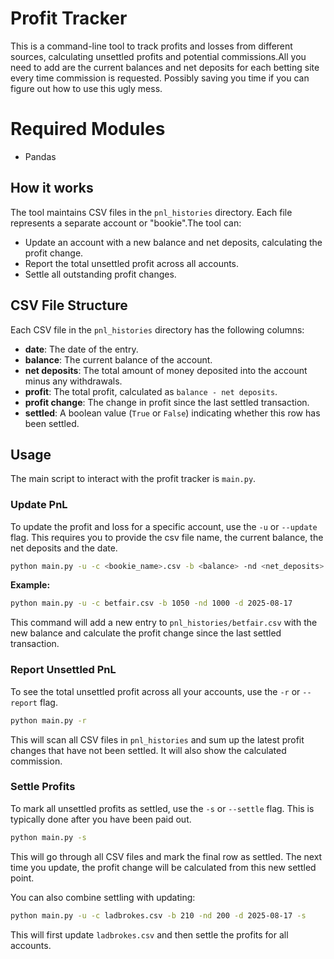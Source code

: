# Profit Tracker

This is a command-line tool to track profits and losses from different sources, calculating unsettled profits and potential commissions.All you need to add are the current balances and net deposits for each betting site every time commission is requested. Possibly saving you time if you can figure out how to use this ugly mess.

# Required Modules
- Pandas


## How it works

The tool maintains CSV files in the `pnl_histories` directory. Each file represents a separate account or "bookie".The tool can:
- Update an account with a new balance and net deposits, calculating the profit change.
- Report the total unsettled profit across all accounts.
- Settle all outstanding profit changes.

## CSV File Structure

Each CSV file in the `pnl_histories` directory has the following columns:

- **date**: The date of the entry.
- **balance**: The current balance of the account.
- **net deposits**: The total amount of money deposited into the account minus any withdrawals.
- **profit**: The total profit, calculated as `balance - net deposits`.
- **profit change**: The change in profit since the last settled transaction.
- **settled**: A boolean value (`True` or `False`) indicating whether this row has been settled.

## Usage

The main script to interact with the profit tracker is `main.py`.

### Update PnL

To update the profit and loss for a specific account, use the `-u` or `--update` flag. This requires you to provide the csv file name, the current balance, the net deposits and the date.

```bash
python main.py -u -c <bookie_name>.csv -b <balance> -nd <net_deposits> -d <date>
```

**Example:**
```bash
python main.py -u -c betfair.csv -b 1050 -nd 1000 -d 2025-08-17
```
This command will add a new entry to `pnl_histories/betfair.csv` with the new balance and calculate the profit change since the last settled transaction.

### Report Unsettled PnL

To see the total unsettled profit across all your accounts, use the `-r` or `--report` flag.

```bash
python main.py -r
```
This will scan all CSV files in `pnl_histories` and sum up the latest profit changes that have not been settled. It will also show the calculated commission.

### Settle Profits

To mark all unsettled profits as settled, use the `-s` or `--settle` flag. This is typically done after you have been paid out.

```bash
python main.py -s
```
This will go through all CSV files and mark the final row as settled. The next time you update, the profit change will be calculated from this new settled point.

You can also combine settling with updating:
```bash
python main.py -u -c ladbrokes.csv -b 210 -nd 200 -d 2025-08-17 -s
```
This will first update `ladbrokes.csv` and then settle the profits for all accounts.
